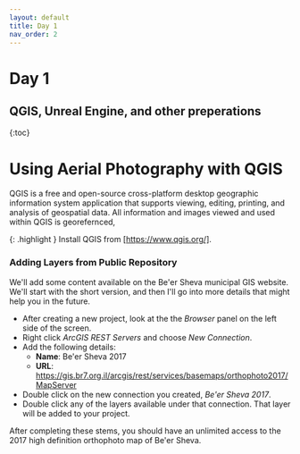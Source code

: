```yaml
---
layout: default
title: Day 1
nav_order: 2
---
```


# Day 1

## QGIS, Unreal Engine, and other preperations

{:toc}

# Using Aerial Photography with QGIS

QGIS is a free and open-source cross-platform desktop geographic information system application that supports viewing, editing, printing, and analysis of geospatial data. All information and images viewed and used within QGIS is georefernced,

{: .highlight }
Install QGIS from [https://www.qgis.org/].

[https://www.qgis.org/]: https://www.qgis.org/

### Adding Layers from Public Repository

We'll add some content available on the Be'er Sheva municipal GIS website. We'll start with the short version, and then I'll go into more details that might help you in the future.

- After creating a new project, look at the the _Browser_ panel on the left side of the screen.
- Right click _ArcGIS REST Servers_ and choose _New Connection_.
- Add the following details:
  - **Name**: Be'er Sheva 2017
  - **URL**: https://gis.br7.org.il/arcgis/rest/services/basemaps/orthophoto2017/MapServer
- Double click on the new connection you created, _Be'er Sheva 2017_.
- Double click any of the layers available under that connection. That layer will be added to your project.

After completing these stems, you should have an unlimited access to the 2017 high definition orthophoto map of Be'er Sheva.
